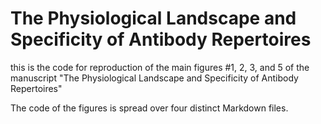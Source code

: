 # The Physiological Landscape and Specificity of Antibody Repertoires

this is the code for reproduction of the main figures #1, 2, 3, and 5 of the manuscript "The Physiological Landscape and Specificity of Antibody Repertoires"

The code of the figures is spread over four distinct Markdown files.

